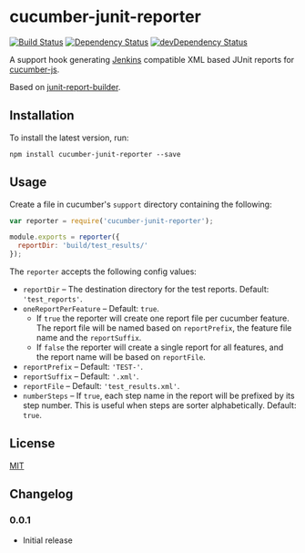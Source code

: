 cucumber-junit-reporter
=======================

[![Build Status](https://travis-ci.org/davidparsson/cucumber-junit-reporter.svg?branch=master)](https://travis-ci.org/davidparsson/cucumber-junit-reporter)
[![Dependency Status](https://david-dm.org/davidparsson/cucumber-junit-reporter.svg)](https://david-dm.org/davidparsson/cucumber-junit-reporter)
[![devDependency Status](https://david-dm.org/davidparsson/cucumber-junit-reporter/dev-status.svg)](https://david-dm.org/davidparsson/cucumber-junit-reporter#info=devDependencies)

A support hook generating [Jenkins](http://jenkins-ci.org/) compatible XML based JUnit reports for [cucumber-js](https://github.com/cucumber/cucumber-js).

Based on [junit-report-builder](https://github.com/davidparsson/junit-report-builder/).

Installation
------------

To install the latest version, run:

    npm install cucumber-junit-reporter --save

Usage
-----


Create a file in cucumber's `support` directory containing the following:

```JavaScript
var reporter = require('cucumber-junit-reporter');

module.exports = reporter({
  reportDir: 'build/test_results/'
});
```

The `reporter` accepts the following config values:

- `reportDir` – The destination directory for the test reports. Default: `'test_reports'`.
- `oneReportPerFeature` – Default: `true`.
  - If `true` the reporter will create one report file per cucumber feature. The report file will be named based on `reportPrefix`, the feature file name and the `reportSuffix`.
  - If `false` the reporter will create a single report for all features, and the report name will be based on `reportFile`.
- `reportPrefix` – Default: `'TEST-'`.
- `reportSuffix` – Default: `'.xml'`.
- `reportFile` – Default: `'test_results.xml'`.
- `numberSteps` – If `true`, each step name in the report will be prefixed by its step number. This is useful when steps are sorter alphabetically. Default: `true`.


License
-------

[MIT](LICENSE)

Changelog
---------

### 0.0.1
- Initial release
